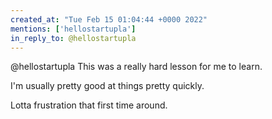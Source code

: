 ```yaml
---
created_at: "Tue Feb 15 01:04:44 +0000 2022"
mentions: ['hellostartupla']
in_reply_to: @hellostartupla
---
```


@hellostartupla This was a really hard lesson for me to learn. 

I'm usually pretty good at things pretty quickly. 

Lotta frustration that first time around.
